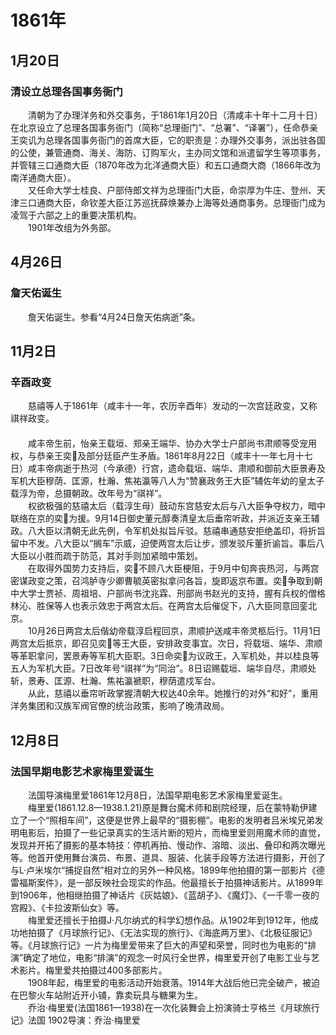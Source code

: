 # 1861年
## 1月20日
### 清设立总理各国事务衙门
　　清朝为了办理洋务和外交事务，于1861年1月20日（清咸丰十年十二月十日）在北京设立了总理各国事务衙门（简称“总理衙门”、“总署”、“译署”），任命恭亲王奕讥为总理各国事务衙门的首席大臣，它的职责是：办理外交事务，派出驻各国的公使，兼管通商、海关、海防、订购军火，主办同文馆和派遣留学生等项事务，并管辖三口通商大臣（1870年改为北洋通商大臣）和五口通商大商（1866年改为南洋通商大臣）。<br>　　又任命大学士桂良、户部侍郎文祥为总理衙门大臣，命崇厚为牛庄、登州、天津三口通商大臣，命钦差大臣江苏巡抚薛焕兼办上海等处通商事务。总理衙门成为凌驾于六部之上的重要决策机构。<br>　　1901年改组为外务部。
## 4月26日
### 詹天佑诞生
　　詹天佑诞生。参看“4月24日詹天佑病逝”条。
## 11月2日
### 辛酉政变
　　慈禧等人于1861年（咸丰十一年，农历辛酉年）发动的一次宫廷政变，又称祺祥政变。<br>　　<br>　　咸丰帝生前，怡亲王载垣、郑亲王端华、协办大学士户部尚书肃顺等受宠用权，与恭亲王奕及部分廷臣产生矛盾。1861年8月22日（咸丰十一年七月十七日）咸丰帝病逝于热河（今承德）行宫，遗命载垣、端华、肃顺和御前大臣景寿及军机大臣穆荫、匡源，杜瀚、焦祐瀛等八人为“赞襄政务王大臣”辅佐年幼的皇太子载淳为帝，总摄朝政。改年号为“祺祥”。<br>　　权欲极强的慈禧太后（载淳生母）鼓动东宫慈安太后与八大臣争夺权力，暗中联络在京的奕为援。9月14日御史董元醇奏清皇太后垂帘听政，并派近支亲王辅政。八大臣以清朝无此先例，令军机处拟旨斥驳。慈禧串通慈安拒绝盖印，将折旨留中不发。八大臣以“搁车”示威，迫使两宫太后让步，颁发驳斥董折谕旨。事后八大臣以小胜而疏于防范，其对手则加紧暗中策划。<br>　　在取得外国势力支持后，奕不顾八大臣梗阻，于9月中旬奔丧热河，与两宫密谋政变之策，召鸿胪寺少卿曹毓英密拟拿问各旨，旋即返京布置。奕争取到朝中大学士贾祯、周祖培、户部尚书沈兆霖、刑部尚书赵光的支持，握有兵权的僧格林沁、胜保等人也表示效忠于两宫太后。在两宫太后催促下，八大臣同意回銮北京。<br>　　10月26日两宫太后偕幼帝载淳启程回京，肃顺护送咸丰帝灵柩后行。11月1日两宫太后抵京，即召见奕等王大臣，安排政变事宜。次日，将载垣、端华、肃顺等革职拿问，罢景寿等军机大臣职。3日命奕为议政王，入军机处，并以桂良等五人为军机大臣。7日改年号“祺祥”为“同治”。8日诏赐载垣、端华自尽，肃顺处斩，景寿、匡源、杜瀚、焦祐瀛褫职，穆荫遣戍军台。<br>　　从此，慈禧以垂帘听政掌握清朝大权达40余年。她推行的对外“和好”，重用洋务集团和汉族军阀官僚的统治政策，影响了晚清政局。
## 12月8日
### 法国早期电影艺术家梅里爱诞生
　　法国导演梅里爱1861年12月8日，法国早期电影艺术家梅里爱诞生。<br>　　梅里爱(1861.12.8—1938.1.21)原是舞台魔术师和剧院经理，后在蒙特勒伊建立了一个“照相车间”，这便是世界上最早的“摄影棚”。电影的发明者吕米埃兄弟发明电影后，拍摄了一些记录真实的生活片断的短片，而梅里爱则用魔术师的直觉，发现并开拓了摄影的基本特技：停机再拍、慢动作、溶暗、淡出、叠印和两次曝光等。他首开使用舞台演员、布景、道具、服装、化装手段等方法进行摄影，开创了与L·卢米埃尔“捕捉自然”相对立的另外一种风格。1899年他拍摄的第一部影片《德雷福斯案件》，是一部反映社会现实的作品。他最擅长于拍摄神话影片。从1899年到1906年，他相继拍摄了神话片《灰姑娘》、《蓝胡子》、《魔灯》、《一千零一夜的宫殿》、《卡拉波斯仙女》等。<br>　　梅里爱还擅长于拍摄J·凡尔纳式的科学幻想作品。从1902年到1912年，他成功地拍摄了《月球旅行记》、《无法实现的旅行》、《海底两万里》、《北极征服记》等。《月球旅行记》一片为梅里爱带来了巨大的声望和荣誉，同时也为电影的“排演”确定了地位，电影“排演”的观念一时风行全世界，梅里爱开创了电影工业与艺术影片。梅里爱共拍摄过400多部影片。<br>　　1908年起，梅里爱的电影活动开始衰落。1914年大战后他已完全破产，被迫在巴黎火车站附近开小铺，靠卖玩具与糖果为生。<br>　　乔治·梅里爱(法国1861—1938)在一次化装舞会上扮演骑士亨格兰《月球旅行记》法国 1902导演：乔治·梅里爱
<comment/>